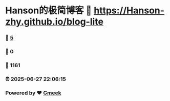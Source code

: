 # Hanson的极简博客 :link: https://Hanson-zhy.github.io/blog-lite 
### :page_facing_up: [5](https://Hanson-zhy.github.io/blog-lite/tag.html) 
### :speech_balloon: 0 
### :hibiscus: 1161 
### :alarm_clock: 2025-06-27 22:06:15 
### Powered by :heart: [Gmeek](https://github.com/Meekdai/Gmeek)
